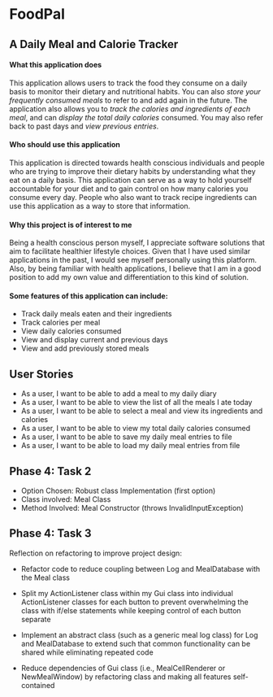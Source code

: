 # FoodPal

## A Daily Meal and Calorie Tracker

#### What this application does

This application allows users to track the food they consume 
on a daily basis to monitor their dietary and nutritional habits. 
You can also *store your frequently consumed meals* to refer to and 
add again in the future. The application also allows you to *track
the calories and ingredients of each meal*, and can *display the 
total daily calories* consumed. You may also refer back
to past days and *view previous entries*.

#### Who should use this application


This application is directed towards health conscious individuals
and people who are trying to improve their dietary habits by 
understanding what they eat on a daily basis. This application can
serve as a way to hold yourself accountable for your diet and to
gain control on how many calories you consume every day. People who
also want to track recipe ingredients can use this application
as a way to store that information.

#### Why this project is of interest to me

Being a health conscious person myself, I appreciate software solutions
that aim to facilitate healthier lifestyle choices. Given that I have used 
similar applications in the past, I would see myself personally using this
platform. Also, by being familiar with health applications, 
I believe that I am in a good position to add my own value and differentiation
to this kind of solution.

#### Some features of this application can include:
- Track daily meals eaten and their ingredients
- Track calories per meal
- View daily calories consumed
- View and display current and previous days
- View and add previously stored meals

## User Stories
- As a user, I want to be able to add a meal to my daily diary
- As a user, I want to be able to view the list of all the meals I ate today
- As a user, I want to be able to select a meal and view its ingredients and calories
- As a user, I want to be able to view my total daily calories consumed
- As a user, I want to be able to save my daily meal entries to file
- As a user, I want to be able to load my daily meal entries from file

## Phase 4: Task 2

- Option Chosen: Robust class Implementation (first option)
- Class involved: Meal Class
- Method Involved: Meal Constructor (throws InvalidInputException)


## Phase 4: Task 3

Reflection on refactoring to improve project design:

- Refactor code to reduce coupling between Log and MealDatabase with 
 the Meal class

- Split my ActionListener class within my Gui class into individual
 ActionListener classes for each button to prevent overwhelming the 
 class with if/else statements while keeping control of each button separate
 
- Implement an abstract class (such as a generic meal log class) for Log and MealDatabase 
to extend such that common functionality can be shared while eliminating repeated code
 
 - Reduce dependencies of Gui class (i.e., MealCellRenderer or NewMealWindow)
by refactoring class and making all features self-contained


